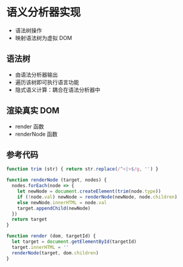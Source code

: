 # 语义分析器实现

- 语法树操作
- 映射语法树为虚拟 DOM

## 语法树

- 由语法分析器输出
- 遍历该树即可执行语言功能
- 隐式语义计算：耦合在语法分析器中

## 渲染真实 DOM

- render 函数
- renderNode 函数

## 参考代码

```js
function trim (str) { return str.replace(/^<|>$/g, '') }

function renderNode (target, nodes) {
  nodes.forEach(node => {
    let newNode = document.createElement(trim(node.type))
    if (!node.val) newNode = renderNode(newNode, node.children)
    else newNode.innerHTML = node.val
    target.appendChild(newNode)
  })
  return target
}

function render (dom, targetId) {
  let target = document.getElementById(targetId)
  target.innerHTML = ''
  renderNode(target, dom.children)
}
```